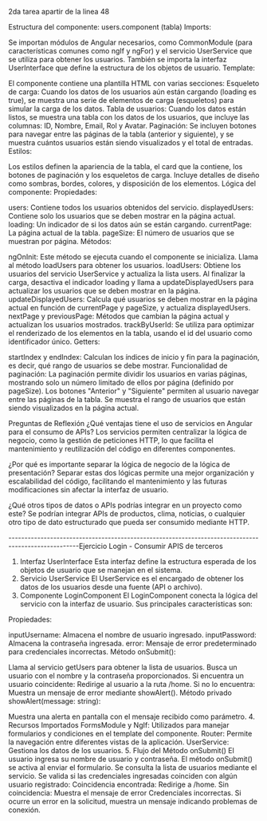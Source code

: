 2da tarea apartir de la linea 48

Estructura del componente: users.component (tabla)
Imports:

Se importan módulos de Angular necesarios, como CommonModule (para características comunes como ngIf y ngFor) y el servicio UserService que se utiliza para obtener los usuarios.
También se importa la interfaz UserInterface que define la estructura de los objetos de usuario.
Template:

El componente contiene una plantilla HTML con varias secciones:
Esqueleto de carga: Cuando los datos de los usuarios aún están cargando (loading es true), se muestra una serie de elementos de carga (esqueletos) para simular la carga de los datos.
Tabla de usuarios: Cuando los datos están listos, se muestra una tabla con los datos de los usuarios, que incluye las columnas: ID, Nombre, Email, Rol y Avatar.
Paginación: Se incluyen botones para navegar entre las páginas de la tabla (anterior y siguiente), y se muestra cuántos usuarios están siendo visualizados y el total de entradas.
Estilos:

Los estilos definen la apariencia de la tabla, el card que la contiene, los botones de paginación y los esqueletos de carga. Incluye detalles de diseño como sombras, bordes, colores, y disposición de los elementos.
Lógica del componente:
Propiedades:

users: Contiene todos los usuarios obtenidos del servicio.
displayedUsers: Contiene solo los usuarios que se deben mostrar en la página actual.
loading: Un indicador de si los datos aún se están cargando.
currentPage: La página actual de la tabla.
pageSize: El número de usuarios que se muestran por página.
Métodos:

ngOnInit: Este método se ejecuta cuando el componente se inicializa. Llama al método loadUsers para obtener los usuarios.
loadUsers: Obtiene los usuarios del servicio UserService y actualiza la lista users. Al finalizar la carga, desactiva el indicador loading y llama a updateDisplayedUsers para actualizar los usuarios que se deben mostrar en la página.
updateDisplayedUsers: Calcula qué usuarios se deben mostrar en la página actual en función de currentPage y pageSize, y actualiza displayedUsers.
nextPage y previousPage: Métodos que cambian la página actual y actualizan los usuarios mostrados.
trackByUserId: Se utiliza para optimizar el renderizado de los elementos en la tabla, usando el id del usuario como identificador único.
Getters:

startIndex y endIndex: Calculan los índices de inicio y fin para la paginación, es decir, qué rango de usuarios se debe mostrar.
Funcionalidad de paginación:
La paginación permite dividir los usuarios en varias páginas, mostrando solo un número limitado de ellos por página (definido por pageSize).
Los botones "Anterior" y "Siguiente" permiten al usuario navegar entre las páginas de la tabla.
Se muestra el rango de usuarios que están siendo visualizados en la página actual.

Preguntas de Reflexión
¿Qué ventajas tiene el uso de servicios en Angular para el consumo de APIs? Los servicios permiten centralizar la lógica de negocio, como la gestión de peticiones HTTP, lo que facilita el mantenimiento y reutilización del código en diferentes componentes.

¿Por qué es importante separar la lógica de negocio de la lógica de presentación? Separar estas dos lógicas permite una mejor organización y escalabilidad del código, facilitando el mantenimiento y las futuras modificaciones sin afectar la interfaz de usuario.

¿Qué otros tipos de datos o APIs podrías integrar en un proyecto como este? Se podrían integrar APIs de productos, clima, noticias, o cualquier otro tipo de dato estructurado que pueda ser consumido mediante HTTP.


----------------------------------------------------------------------------------------------------Ejercicio Login  - Consumir APIS de terceros

1. Interfaz UserInterface
Esta interfaz define la estructura esperada de los objetos de usuario que se manejan en el sistema. 
2. Servicio UserService
El UserService es el encargado de obtener los datos de los usuarios desde una fuente (API o archivo).
3. Componente LoginComponent
El LoginComponent conecta la lógica del servicio con la interfaz de usuario. Sus principales características son:

Propiedades:

inputUsername: Almacena el nombre de usuario ingresado.
inputPassword: Almacena la contraseña ingresada.
error: Mensaje de error predeterminado para credenciales incorrectas.
Método onSubmit():

Llama al servicio getUsers para obtener la lista de usuarios.
Busca un usuario con el nombre y la contraseña proporcionados.
Si encuentra un usuario coincidente:
Redirige al usuario a la ruta /home.
Si no lo encuentra:
Muestra un mensaje de error mediante showAlert().
Método privado showAlert(message: string):

Muestra una alerta en pantalla con el mensaje recibido como parámetro.
4. Recursos Importados
FormsModule y NgIf:
Utilizados para manejar formularios y condiciones en el template del componente.
Router:
Permite la navegación entre diferentes vistas de la aplicación.
UserService:
Gestiona los datos de los usuarios.
5. Flujo del Método onSubmit()
El usuario ingresa su nombre de usuario y contraseña.
El método onSubmit() se activa al enviar el formulario.
Se consulta la lista de usuarios mediante el servicio.
Se valida si las credenciales ingresadas coinciden con algún usuario registrado:
Coincidencia encontrada: Redirige a /home.
Sin coincidencia: Muestra el mensaje de error Credenciales incorrectas.
Si ocurre un error en la solicitud, muestra un mensaje indicando problemas de conexión.
